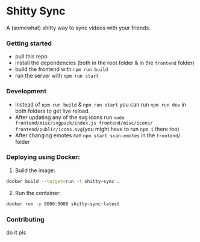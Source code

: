 # Shitty Sync

A (somewhat) shitty way to sync videos with your friends.

### Getting started

- pull this repo
- install the dependencies (both in the root folder & in the `frontend` folder)
- build the frontend with `npm run build`
- run the server with `npm run start`

### Development

- Instead of `npm run build` & `npm run start` you can run `npm run dev` in both folders to get live reload.
- After updating any of the svg icons
  run `node frontend/misc/svgpack/index.js frontend/misc/icons/ frontend/public/icons.svg`(you might have to run `npm i`
  there too)
- After changing emotes run `npm start scan-emotes` in the `frontend/` folder

### Deploying using Docker:

1. Build the image:

  ```bash
  docker build --target=run -t shitty-sync .
  ```

2. Run the container:

  ```bash
  docker run -p 8080:8080 shitty-sync:latest
  ```

### Contributing

do it pls
